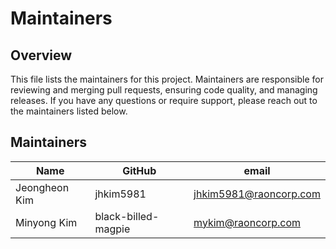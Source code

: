 # Maintainers

## Overview

This file lists the maintainers for this project. Maintainers are responsible for reviewing and merging pull requests, ensuring code quality, and managing releases.
If you have any questions or require support, please reach out to the maintainers listed below.


## Maintainers
| Name              | GitHub          | email                               |
|------------------ |-----------------|-------------------------------------|
| Jeongheon Kim     | jhkim5981          | jhkim5981@raoncorp.com                  |
| Minyong Kim       | black-billed-magpie       | mykim@raoncorp.com                  |